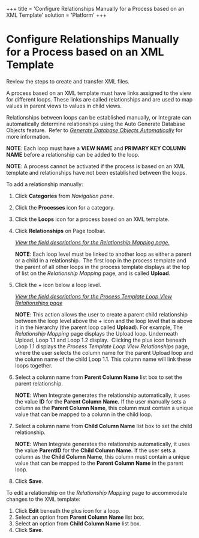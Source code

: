 +++
title = 'Configure Relationships Manually for a Process based on an XML Template'
solution = 'Platform'
+++

# Configure Relationships Manually for a Process based on an XML Template

<span id="Create and Transfer XML files Steps" class="popUpLink">Review
the steps to create and transfer XML files. </span>

A process based on an XML template must have links assigned to the view
for different loops. These links are called relationships and are used
to map values in parent views to values in child views.

Relationships between loops can be established manually, or Integrate
can automatically determine relationships using the Auto Generate
Database Objects feature.  Refer to *[Generate Database Objects
Automatically](Generate_Database_Objects_Automatically.htm)* for more
information.

**NOTE**: Each loop must have a **VIEW NAME** and **PRIMARY KEY COLUMN
NAME** before a relationship can be added to the loop.

**NOTE**: A process cannot be activated if the process is based on an
XML template and relationships have not been established between the
loops.

To add a relationship manually:

1.  Click **Categories** from *Navigation pane*.

2.  Click the **Processes** icon for a category.

3.  Click the **Loops** icon for a process based on an XML template.

4.  Click **Relationships** on Page toolbar.
    
    *[View the field descriptions for the Relationship Mapping
    page.](../Page_Desc/RelationshipMappingBDCGUIBAPIRFC.htm)*
    
    **NOTE**: Each loop level must be linked to another loop as either a
    parent or a child in a relationship.  The first loop in the process
    template and the parent of all other loops in the process template
    displays at the top of list on the *Relationship Mapping* page, and
    is called **Upload**.

5.  Click the + icon below a loop level.
    
    *[View the field descriptions for the Process Template Loop View
    Relationships page](ProcTempLoopVwRlipsBDCGUIBAPIRFC.htm)*
    
    **NOTE**: This action allows the user to create a parent child
    relationship between the loop level above the + icon and the loop
    level that is above it in the hierarchy (the parent loop called
    **Upload**). For example, The *Relationship Mapping* page displays
    the Upload loop. Underneath Upload, Loop 1.1 and Loop 1.2 display.
     Clicking the plus icon beneath Loop 1.1 displays the *Process
    Template Loop View Relationships* page, where the user selects the
    column name for the parent Upload loop and the column name of the
    child Loop 1.1. This column name will link these loops together.

6.  Select a column name from **Parent Column Name** list box to set the
    parent relationship.
    
    **NOTE**: When Integrate generates the relationship automatically,
    it uses the value **ID** for the **Parent Column Name.** If the user
    manually sets a column as the **Parent Column Name**, this column
    must contain a unique value that can be mapped to a column in the
    child loop.  

7.  Select a column name from **Child Column Name** list box to set the
    child relationship.
    
    **NOTE**: When Integrate generates the relationship automatically,
    it uses the value **ParentID** for the **Child Column Name.** If the
    user sets a column as the **Child Column Name**, this column must
    contain a unique value that can be mapped to the **Parent Column
    Name** in the parent loop.  

8.  Click **Save**.

To edit a relationship on the *Relationship Mapping* page to accommodate
changes to the XML template:

1.  Click **Edit** beneath the plus icon for a loop.
2.  Select an option from **Parent Column Name** list box.
3.  Select an option from **Child Column Name** list box.
4.  Click **Save**.
